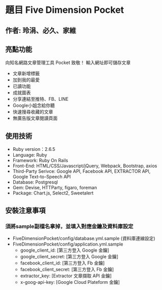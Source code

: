 # 題目 Five Dimension Pocket

## 作者: 玲涓、必久、家維

## 亮點功能 
向知名網路文章管理工具 Pocket 致敬！
輸入網址即可儲存文章
* 文章新增標籤
* 加到我的最愛
* 已讀功能
* 成就圖表
* 分享連結至推特、FB、LINE
* Google小姐念給你聽
* 快速搜尋收藏的文章
* 無廣告版文章閱讀頁面


## 使用技術
* Ruby version：2.6.5
* Language: Ruby
* Framework: Ruby On Rails
* Front-End: HTML/CSS/Javascript/jQuery, Webpack, Bootstrap, axios
* Third-Party Serivce: Google API, Facebook API, EXTRACTOR API, Google Text-to-Speech API
* Database: Postgresql
* Gem: Devise, HTTParty, figaro, foreman
* Package: Chart.js, Select2, Sweetalert

## 安裝注意事項
### 須將sample副檔名拿掉，並填入對應金鑰及資料庫設定
* FiveDimensionPocket/config/database.yml.sample (資料庫連線設定)
* FiveDimensionPocket/config/application.yml.sample 
  * google_client_id: [第三方登入 Google 金鑰]
  * google_client_secret: [第三方登入 Google 金鑰]
  * facebook_client_id: [第三方登入 Fb 金鑰]
  * facebook_client_secret: [第三方登入 Fb 金鑰]
  * extractor_key: [Extractor 文章擷取 API 金鑰]
  * x-goog-api-key: [Google Cloud Plateform 金鑰]
  
